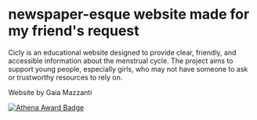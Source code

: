 # newspaper-esque website made for my friend's request

Cicly is an educational website designed to provide clear, friendly, and accessible information about the menstrual cycle. The project aims to support young people, especially girls, who may not have someone to ask or trustworthy resources to rely on.

Website by Gaia Mazzanti

[![Athena Award Badge](https://img.shields.io/endpoint?url=https%3A%2F%2Faward.athena.hackclub.com%2Fapi%2Fbadge)](https://award.athena.hackclub.com?utm_source=readme)
